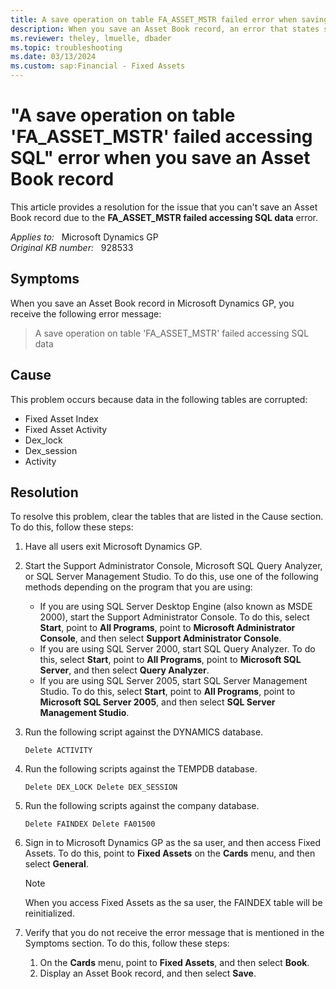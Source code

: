 ```yaml
---
title: A save operation on table FA_ASSET_MSTR failed error when saving Asset Book record
description: When you save an Asset Book record, an error that states save operation on table FA_ASSET_MSTR failed accessing SQL occurs. Provides a resolution.
ms.reviewer: theley, lmuelle, dbader
ms.topic: troubleshooting
ms.date: 03/13/2024
ms.custom: sap:Financial - Fixed Assets
---
```

# "A save operation on table 'FA_ASSET_MSTR' failed accessing SQL" error when you save an Asset Book record

This article provides a resolution for the issue that you can't save an Asset Book record due to the **FA_ASSET_MSTR failed accessing SQL data** error.

_Applies to:_ &nbsp; Microsoft Dynamics GP  
_Original KB number:_ &nbsp; 928533

## Symptoms

When you save an Asset Book record in Microsoft Dynamics GP, you receive the following error message:

> A save operation on table 'FA_ASSET_MSTR' failed accessing SQL data

## Cause

This problem occurs because data in the following tables are corrupted:

- Fixed Asset Index
- Fixed Asset Activity
- Dex_lock
- Dex_session
- Activity

## Resolution

To resolve this problem, clear the tables that are listed in the Cause section. To do this, follow these steps:

1. Have all users exit Microsoft Dynamics GP.

2. Start the Support Administrator Console, Microsoft SQL Query Analyzer, or SQL Server Management Studio. To do this, use one of the following methods depending on the program that you are using:

    - If you are using SQL Server Desktop Engine (also known as MSDE 2000), start the Support Administrator Console. To do this, select **Start**, point to **All Programs**, point to **Microsoft Administrator Console**, and then select **Support Administrator Console**.
    - If you are using SQL Server 2000, start SQL Query Analyzer. To do this, select **Start**, point to **All Programs**, point to **Microsoft SQL Server**, and then select **Query Analyzer**.
    - If you are using SQL Server 2005, start SQL Server Management Studio. To do this, select **Start**, point to **All Programs**, point to **Microsoft SQL Server 2005**, and then select **SQL Server Management Studio**.

3. Run the following script against the DYNAMICS database.

    `Delete ACTIVITY`
4. Run the following scripts against the TEMPDB database.

   `Delete DEX_LOCK Delete DEX_SESSION`
5. Run the following scripts against the company database.

   `Delete FAINDEX Delete FA01500`

6. Sign in to Microsoft Dynamics GP as the sa user, and then access Fixed Assets. To do this, point to **Fixed Assets** on the **Cards** menu, and then select **General**.

   > [!NOTE]
   > When you access Fixed Assets as the sa user, the FAINDEX table will be reinitialized.

7. Verify that you do not receive the error message that is mentioned in the Symptoms section. To do this, follow these steps:

    1. On the **Cards** menu, point to **Fixed Assets**, and then select **Book**.
    2. Display an Asset Book record, and then select **Save**.
